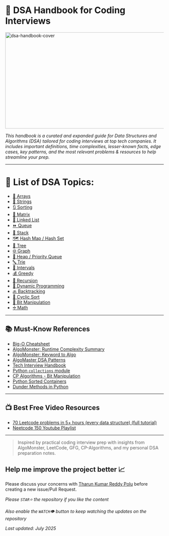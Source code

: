 # 📘 DSA Handbook for Coding Interviews

<img width="917" height="306" alt="dsa-handbook-cover" src="https://github.com/user-attachments/assets/02fab156-1293-492e-bf59-8c34a20fd632" />

_This handbook is a curated and expanded guide for Data Structures and Algorithms (DSA) tailored for coding interviews at top tech companies. It includes important definitions, time complexities, lesser-known facts, edge cases, key patterns, and the most relevant problems & resources to help streamline your prep._

---
# 📖 List of DSA Topics:
- [📌 Arrays](https://github.com/TharunKumarReddyPolu/DSA-Handbook-for-Coding-Interviews/blob/main/Topics/arrays.md)
- [🧵 Strings](https://github.com/TharunKumarReddyPolu/DSA-Handbook-for-Coding-Interviews/blob/main/Topics/strings.md)
- [🔃 Sorting](https://github.com/TharunKumarReddyPolu/DSA-Handbook-for-Coding-Interviews/blob/main/Topics/sorting.md)
- [🧮 Matrix](https://github.com/TharunKumarReddyPolu/DSA-Handbook-for-Coding-Interviews/blob/main/Topics/matrix.md)
- [🔗 Linked List](https://github.com/TharunKumarReddyPolu/DSA-Handbook-for-Coding-Interviews/blob/main/Topics/linked-list.md)
- [⏩ Queue](https://github.com/TharunKumarReddyPolu/DSA-Handbook-for-Coding-Interviews/blob/main/Topics/queue.md)
- [🧱 Stack](https://github.com/TharunKumarReddyPolu/DSA-Handbook-for-Coding-Interviews/blob/main/Topics/stack.md)
- [🗺️ Hash Map / Hash Set](https://github.com/TharunKumarReddyPolu/DSA-Handbook-for-Coding-Interviews/blob/main/Topics/hashing.md)
- [🌲 Tree](https://github.com/TharunKumarReddyPolu/DSA-Handbook-for-Coding-Interviews/blob/main/Topics/tree.md)
- [🌐 Graph](https://github.com/TharunKumarReddyPolu/DSA-Handbook-for-Coding-Interviews/blob/main/Topics/graph.md)
- [🔺 Heap / Priority Queue](https://github.com/TharunKumarReddyPolu/DSA-Handbook-for-Coding-Interviews/blob/main/Topics/heap-pq.md)
- [🔤 Trie](https://github.com/TharunKumarReddyPolu/DSA-Handbook-for-Coding-Interviews/blob/main/Topics/trie.mds)
- [📆 Intervals](https://github.com/TharunKumarReddyPolu/DSA-Handbook-for-Coding-Interviews/blob/main/Topics/intervals.md)
- [💰 Greedy](https://github.com/TharunKumarReddyPolu/DSA-Handbook-for-Coding-Interviews/blob/main/Topics/greedy.md)
- [🔁 Recursion](https://github.com/TharunKumarReddyPolu/DSA-Handbook-for-Coding-Interviews/blob/main/Topics/recursion.md)
- [🧠 Dynamic Programming](https://github.com/TharunKumarReddyPolu/DSA-Handbook-for-Coding-Interviews/blob/main/Topics/dynamic-programming.md)
- [🔙 Backtracking](https://github.com/TharunKumarReddyPolu/DSA-Handbook-for-Coding-Interviews/blob/main/Topics/backtracking.md)
- [🔄 Cyclic Sort](https://github.com/TharunKumarReddyPolu/DSA-Handbook-for-Coding-Interviews/blob/main/Topics/cyclic-sort.md)
- [🧮 Bit Manipulation](https://github.com/TharunKumarReddyPolu/DSA-Handbook-for-Coding-Interviews/blob/main/Topics/bit-manipulation.md)
- [➗ Math](https://github.com/TharunKumarReddyPolu/DSA-Handbook-for-Coding-Interviews/blob/main/Topics/math.md)

---

## 📚 Must-Know References
- [Big-O Cheatsheet](https://www.bigocheatsheet.com/)
- [AlgoMonster: Runtime Complexity Summary](https://algo.monster/problems/runtime_summary)
- [AlgoMonster: Keyword to Algo](https://algo.monster/problems/keyword_to_algo)
- [AlgoMaster DSA Patterns](https://algomaster.io/practice/dsa-patterns)
- [Tech Interview Handbook](https://www.techinterviewhandbook.org/algorithms/study-cheatsheet/)
- [Python `collections` module](https://www.geeksforgeeks.org/python-collections-module/)
- [CP Algorithms - Bit Manipulation](https://cp-algorithms.com/algebra/bit-manipulation.html)
- [Python Sorted Containers](https://www.geeksforgeeks.org/python-sorted-containers-an-introduction/)
- [Dunder Methods in Python](https://www.geeksforgeeks.org/dunder-magic-methods-python/)

---

## 📺 Best Free Video Resources
- [70 Leetcode problems in 5+ hours (every data structure) (full tutorial)](https://youtu.be/lvO88XxNAzs)
- [Neetcode 150 Youtube Playlist](https://www.youtube.com/watch?v=3OamzN90kPg&list=PLPe9IkX86X3y5m_MvtNu2ughxsvkqUNKr)

---

> Inspired by practical coding interview prep with insights from AlgoMonster, LeetCode, GFG, CP-Algorithms, and my personal DSA preparation notes.

## Help me improve the project better 📈

Please discuss your concerns with [Tharun Kumar Reddy Polu](https://tharunpolu.com/) before creating a new issue/Pull Request.

_Please `STAR`⭐️ the repository if you like the content_

_Also enable the `WATCH`👁 button to keep watching the updates on the repository_


_Last updated: July 2025_
